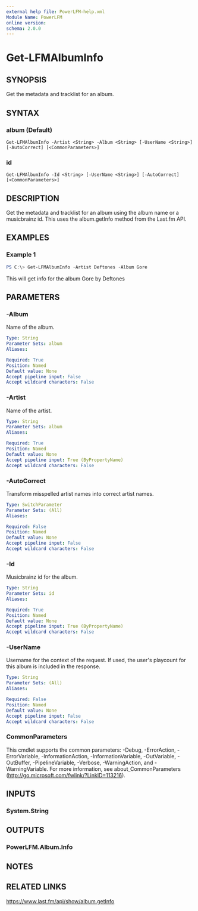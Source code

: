 ```yaml
---
external help file: PowerLFM-help.xml
Module Name: PowerLFM
online version:
schema: 2.0.0
---
```


# Get-LFMAlbumInfo

## SYNOPSIS
Get the metadata and tracklist for an album.

## SYNTAX

### album (Default)
```
Get-LFMAlbumInfo -Artist <String> -Album <String> [-UserName <String>] [-AutoCorrect] [<CommonParameters>]
```

### id
```
Get-LFMAlbumInfo -Id <String> [-UserName <String>] [-AutoCorrect] [<CommonParameters>]
```

## DESCRIPTION
Get the metadata and tracklist for an album using the album name or a musicbrainz id. This uses the album.getInfo method from the Last.fm API.

## EXAMPLES

### Example 1
```powershell
PS C:\> Get-LFMAlbumInfo -Artist Deftones -Album Gore
```

This will get info for the album Gore by Deftones

## PARAMETERS

### -Album
Name of the album.

```yaml
Type: String
Parameter Sets: album
Aliases:

Required: True
Position: Named
Default value: None
Accept pipeline input: False
Accept wildcard characters: False
```

### -Artist
Name of the artist.

```yaml
Type: String
Parameter Sets: album
Aliases:

Required: True
Position: Named
Default value: None
Accept pipeline input: True (ByPropertyName)
Accept wildcard characters: False
```

### -AutoCorrect
Transform misspelled artist names into correct artist names.

```yaml
Type: SwitchParameter
Parameter Sets: (All)
Aliases:

Required: False
Position: Named
Default value: None
Accept pipeline input: False
Accept wildcard characters: False
```

### -Id
Musicbrainz id for the album.

```yaml
Type: String
Parameter Sets: id
Aliases:

Required: True
Position: Named
Default value: None
Accept pipeline input: True (ByPropertyName)
Accept wildcard characters: False
```

### -UserName
Username for the context of the request. If used, the user's playcount for this album is included in the response.

```yaml
Type: String
Parameter Sets: (All)
Aliases:

Required: False
Position: Named
Default value: None
Accept pipeline input: False
Accept wildcard characters: False
```

### CommonParameters
This cmdlet supports the common parameters: -Debug, -ErrorAction, -ErrorVariable, -InformationAction, -InformationVariable, -OutVariable, -OutBuffer, -PipelineVariable, -Verbose, -WarningAction, and -WarningVariable.
For more information, see about_CommonParameters (http://go.microsoft.com/fwlink/?LinkID=113216).

## INPUTS

### System.String

## OUTPUTS

### PowerLFM.Album.Info

## NOTES

## RELATED LINKS

https://www.last.fm/api/show/album.getInfo
